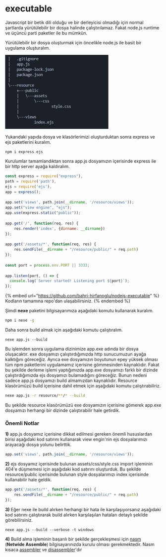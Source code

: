 # executable

Javascript bir betik dili olduğu ve bir derleyicisi olmadığı için normal şartlarda yürütülebilir bir dosya halinde çalıştırılamaz. Fakat node.js runtime ve üçüncü parti paketler ile bu mümkün.&#x20;

Yürütülebilir bir dosya oluşturmak için öncelikle node.js ile basit bir uygulama oluşturalım.&#x20;



![Dosya Yapısı](../.gitbook/assets/tree-view.jpg)

Yukarıdaki yapıda dosya ve klasörlerimizi oluşturduktan sonra express ve ejs paketlerini kuralım.

```shell
npm i express ejs
```

Kurulumlar tamamlandıktan sonra app.js dosyamızın içerisinde express ile bir http server ayağa kaldıralım.

```javascript
const express = require("express"),
path = require('path'),
ejs = require('ejs'),
app = express();

app.set('views', path.join(__dirname, '/resource/views'));
app.set("view engine", "ejs");
app.use(express.static("public"));

app.get('/', function(req, res) {
    res.render('index', {dirname: __dirname})
});

app.get('/assets/*', function(req, res) {
    res.sendFile(__dirname + "/resource/public/" + req.path)
});

const port = process.env.PORT || 3333;

app.listen(port, () => {
  console.log(`Server started! Listening port ${port}`);
});
```

{% embed url="https://github.com/bahri-hirfanoglu/nodejs-executable" %}
Kodların tamamına repo'dan ulaşabilirsiniz.
{% endembed %}

Şimdi **nexe** paketini bilgisayarımıza aşağıdaki komutu kullanarak kuralım.

```bash
npm i nexe -g
```

Daha sonra build almak için aşağıdaki komutu çalıştıralım.

```shell
nexe app.js --build
```

Bu işlemden sonra uygulama dizinimize app.exe adında bir dosya oluşacaktır. exe dosyamızı çalıştırdığımızda http sunucumuzun ayağa kalktığını göreceğiz. Ayrıca exe dosyamızın boyutunun epey yüksek olması tüm npm paketlerini uygulamamız içerisine gömmesinden kaynaklıdır. Fakat bu şekilde derleme işlemi yaptığımızda app.exe dosyamızı farklı bir dizinde çalıştırdığımızda ejs dosyamızı bulamadığını göreceğiz. Bunun nedeni sadece app.js dosyamızı build almamızdan kaynaklıdır. Resource klasörümüzü build içerisine dahil etmek için aşağıdaki komutu çalıştırabiliriz.

```bash
nexe app.js -r resource/**/* --build
```

Bu şekilde resource klasörümüzü exe dosyamızın içerisine gömerek app.exe dosyamızı herhangi bir dizinde çalıştırabilir hale getirdik.&#x20;

### Önemli Notlar

**1)** app.js dosyamız içerisine dikkat edilmesi gereken önemli hususlardan birisi aşağıdaki kod satırını kullanarak view engin'nin ejs dosyalarımızı arayacağı dosya yolunu belirttik.

```javascript
app.set('views', path.join(__dirname, '/resource/views'));
```

**2)** ejs dosyamız içerisinde bulunan assets/css/style.css import işleminin 404'e düşmemesi için aşağıdaki kod satırını oluşturduk. Bu şekilde resource/public içerisinde bulunan style dosyalarımızı index içerisinde kullanabilir hale geldik.&#x20;

```javascript
app.get('/assets/*', function(req, res) {
    res.sendFile(__dirname + "/resource/public/" + req.path)
});
```

**3)** Eğer nexe ile build alırken herhangi bir hata ile karşılaşıyorsanız aşağıdaki kod satırını çalıştırarak build alırken karşılaşılan hataları detaylı şekilde görebilirsiniz.&#x20;

```
nexe app.js --build --verbose -t windows
```

**4)** Build alma işleminin başarılı bir şekilde gerçekleşmesi için [nasm ](https://www.nasm.us/)(**Netwide Assemble**) bilgisayarınızda kurulu olması gerekmektedir. Nasm kısaca [assembler](https://en.wikipedia.org/wiki/Assembly\_language#Assembler) ve [disassembler](https://en.wikipedia.org/wiki/Disassembler)'dır
